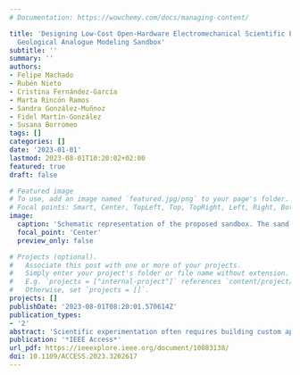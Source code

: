 ```yaml
---
# Documentation: https://wowchemy.com/docs/managing-content/

title: 'Designing Low-Cost Open-Hardware Electromechanical Scientific Equipment: A
  Geological Analogue Modeling Sandbox'
subtitle: ''
summary: ''
authors:
- Felipe Machado
- Rubén Nieto
- Cristina Fernández-García
- Marta Rincón Ramos
- Sandra González-Muñnoz
- Fidel Martín-González
- Susana Borromeo
tags: []
categories: []
date: '2023-01-01'
lastmod: 2023-08-01T10:20:02+02:00
featured: true
draft: false

# Featured image
# To use, add an image named `featured.jpg/png` to your page's folder.
# Focal points: Smart, Center, TopLeft, Top, TopRight, Left, Right, BottomLeft, Bottom, BottomRight.
image:
  caption: 'Schematic representation of the proposed sandbox. The sand is not always confined in a box. This is a simplified drawing to show only the most representative parts. Besides, most of the mechanical and electronic components are out of view because they are under the fixed flat surface. Dimensions are approximate.'
  focal_point: 'Center'
  preview_only: false

# Projects (optional).
#   Associate this post with one or more of your projects.
#   Simply enter your project's folder or file name without extension.
#   E.g. `projects = ["internal-project"]` references `content/project/deep-learning/index.md`.
#   Otherwise, set `projects = []`.
projects: []
publishDate: '2023-08-01T08:20:01.570614Z'
publication_types:
- '2'
abstract: 'Scientific experimentation often requires building custom apparatus. However, published results usually focus on the experiment, disregarding technical details of the scientific equipment. Lacking enough information about these custom devices prevents their accurate replication, hindering the experiment reproducibility, which is a fundamental requirement for Open Science. In the field of Geology, custom electromechanical devices with low-speed moving elements are required to analyze scaled-down models of the tectonic deformation processes. In these experiments, the earth crust is modeled with materials whose properties and setup are scrupulously specified to comply with the scale model theory and to have standard and reproducible procedures. Notwithstanding this rigorous characterization, we believe that the moving apparatus has received little attention, implicitly assuming an ideal behavior despite the difficulties of moving uniformly at such slow speeds, which could produce disparities with the natural model. In this paper we address this issue by presenting a device for scientific analogue modeling of contractional and extensional tectonics. We analyze the challenges and implications of moving at such low speeds, demonstrate its satisfactory performance and provide suggestions for improvement. In addition, the proposed apparatus is not only affordable and relatively easy to build, but also is an open-hardware project that can be replicated, improved or customized, even in other research fields. We hope that this contribution will be beneficial for the scientific and educational community, facilitating the reliability of experiments, the exchange of ideas, and thereby the promotion of Open Science.'
publication: '*IEEE Access*'
url_pdf: https://ieeexplore.ieee.org/document/10083138/
doi: 10.1109/ACCESS.2023.3262617
---
```

